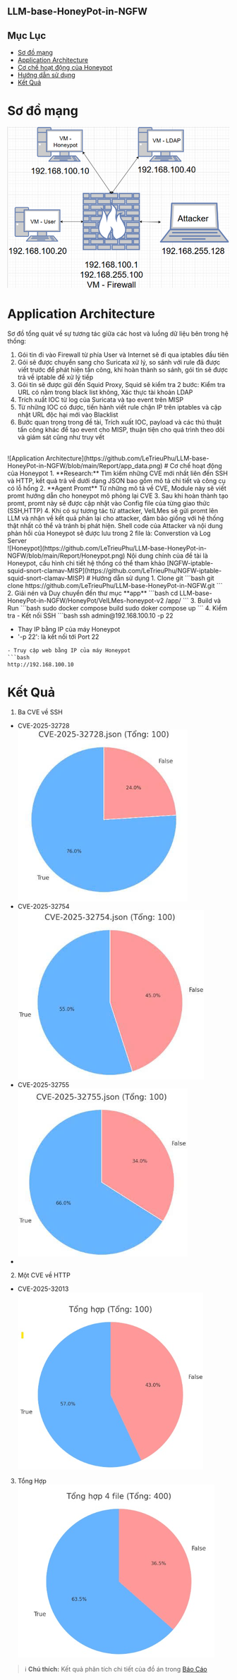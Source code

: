 ## LLM-base-HoneyPot-in-NGFW
## Mục Lục
- [Sơ đồ mạng](#Sơ-đồ-mạng)
- [Application Architecture](#Application-Architecture)
- [Cơ chế hoạt động của Honeypot](#Cơ-chế-hoạt-động-của-Honeypot)
- [Hướng dẫn sử dụng](#Hướng-dẫn-sử-dụng)
- [Kết Quả](#Kết-Quả)
# Sơ đồ mạng
![Sơ đồ mạng](https://github.com/LeTrieuPhu/LLM-base-HoneyPot-in-NGFW/blob/main/Report/Network.png)
# Application Architecture
Sơ đồ tổng quát về sự tương tác giữa các host và luồng dữ liệu bên trong hệ thống:
1. Gói tin đi vào Firewall từ phía User và Internet sẽ đi qua iptables đầu tiên
2. Gói sẽ được chuyển sang cho Suricata xử lý, so sánh với rule đã được viết trước để phát hiện tấn công, khi hoàn thành so sánh, gói tin sẽ được trả về iptable để xử lý tiếp
3. Gói tin sẽ được gửi đến Squid Proxy, Squid sẽ kiểm tra 2 bước: Kiểm tra URL có nằm trong black list không, Xác thực tài khoản LDAP
4. Trích xuất IOC từ log của Suricata và tạo event trên MISP
5. Từ những IOC có được, tiến hành viết rule chặn IP trên iptables và cập nhật URL độc hại mới vào Blacklist
6. Bước quan trọng trong đề tài, Trích xuất IOC, payload và các thủ thuật tấn công khác để tạo event cho MISP, thuận tiện cho quá trình theo dõi và giám sát cũng như truy vết
<br>
![Application Architecture](https://github.com/LeTrieuPhu/LLM-base-HoneyPot-in-NGFW/blob/main/Report/app_data.png)
# Cơ chế hoạt động của Honeypot
1. **Research:** Tìm kiếm những CVE mới nhất liên đến SSH và HTTP, kết quả trả về dưới dạng JSON bao gồm mô tả chi tiết và công cụ có lỗ hổng
2. **Agent Promt** Từ những mô tả về CVE, Module này sẽ viết promt hướng dẫn cho honeypot mô phỏng lại CVE
3. Sau khi hoàn thành tạo promt, promt này sẽ được cập nhật vào Config file của từng giao thức (SSH,HTTP)
4. Khi có sự tương tác từ attacker, VelLMes sẽ gửi promt lên LLM và nhận về kết quả phản lại cho attacker, đảm bảo giống với hệ thống thật nhất có thể và tránh bị phát hiện. Shell code của Attacker và nội dung phản hồi của Honeypot sẽ được lưu trong 2 file là: Converstion và Log Server
<br>
![Honeypot](https://github.com/LeTrieuPhu/LLM-base-HoneyPot-in-NGFW/blob/main/Report/Honeypot.png)
Nội dung chính của đề tài là Honeypot, cấu hình chi tiết hệ thống có thể tham khảo [NGFW-iptable-squid-snort-clamav-MISP](https://github.com/LeTrieuPhu/NGFW-iptable-squid-snort-clamav-MISP)
# Hướng dẫn sử dụng
1. Clone git
```bash
git clone https://github.com/LeTrieuPhu/LLM-base-HoneyPot-in-NGFW.git
```
2. Giải nén và Duy chuyển đến thư mục **app**
```bash
cd LLM-base-HoneyPot-in-NGFW/HoneyPot/VelLMes-honeypot-v2
/app/
```
3. Build và Run
```bash
sudo docker compose build
sudo doker compose up
```
4. Kiểm tra
- Kết nối SSH
```bash
ssh admin@192.168.100.10 -p 22

- Thay IP bằng IP của máy Honeypot
- '-p 22': là kết nối tới Port 22
```
- Truy cập web bằng IP của máy Honeypot
```bash
http://192.168.100.10
```
# Kết Quả
1. Ba CVE về SSH
- CVE-2025-32728
![CVE-2025-32728](https://github.com/LeTrieuPhu/LLM-base-HoneyPot-in-NGFW/blob/main/Report/CVE-2025-32728.jpg)
- CVE-2025-32754
![CVE-2025-32754](https://github.com/LeTrieuPhu/LLM-base-HoneyPot-in-NGFW/blob/main/Report/CVE-2025-32754.jpg)
- CVE-2025-32755
![CVE-2025-32755](https://github.com/LeTrieuPhu/LLM-base-HoneyPot-in-NGFW/blob/main/Report/CVE-2025-32755.jpg)
- 
2. Một CVE về HTTP
- CVE-2025-32013
![CVE-2025-32013](https://github.com/LeTrieuPhu/LLM-base-HoneyPot-in-NGFW/blob/main/Report/CVE-2025-32013.jpg)
3. Tổng Hợp
![ALL](https://github.com/LeTrieuPhu/LLM-base-HoneyPot-in-NGFW/blob/main/Report/ALL_CVE.jpg)
> ℹ️ **Chú thích:** Kết quả phân tích chi tiết của đồ án trong [Báo Cáo](https://github.com/LeTrieuPhu/LLM-base-HoneyPot-in-NGFW/blob/main/LeTrieuPhu_TranThienManh_DACN.pdf)
